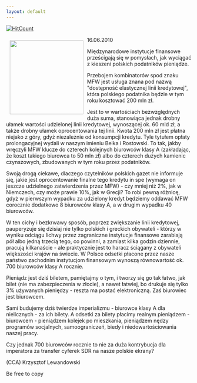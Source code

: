 ```yaml
---
layout: default
---
```


[![HitCount](http://hits.dwyl.io/czystakraina/{{post.url}}.svg)](http://hits.dwyl.io/czystakraina/{{post.url}})
<p><img src="{{site.baseurl}}\articles\pictures\465.nbp.jpg" align="left" style="margin: 10px 10px" width="200"><!--0-->
16.06.2010</p><p>Międzynarodowe instytucje finansowe prześcigają się w pomysłach, jak wyciągać z kieszeni polskich podatników pieniądze. </p><p>Przebojem
kombinatorów spod znaku MFW jest usługa znana pod nazwą "dostępność
elastycznej linii kredytowej", która polskiego podatnika będzie w tym
roku kosztować 200 mln zł.</p><p>Jest to w wartościach bezwzględnych
duża suma, stanowiąca jednak drobny ułamek wartości udzielonej linii
kredytowej, wynoszącej ok. 60 mld zł, a także drobny ułamek
oprocentowania tej linii. Kwota 200 mln zł jest płatna niejako z góry,
gdyż niezależnie od konsumpcji kredytu. Tyle tytułem opłaty
prolongacyjnej wydali w naszym imieniu Belka i Rostowski. To tak, jakby
wręczyli MFW klucze do czterech kolejnych biurowców klasy A
(zakładając, że koszt takiego biurowca to 50 mln zł) albo do czterech
dużych kamienic czynszowych, zbudowanych w tym roku przez podatników.</p><p>Swoją
drogą ciekawe, dlaczego czytelników polskich gazet nie informuje się,
jakie jest oprocentowanie finalne tego kredytu in spe (wymaga on
jeszcze udzielnego zatwierdzenia przez MFW) - czy mniej niż 2%, jak w
Niemczech, czy może prawie 10%, jak w Grecji? To robi pewną różnicę,
gdyż w pierwszym wypadku za udzielony kredyt będziemy oddawać MFW
corocznie dodatkowo 8 biurowców klasy A, a w drugim wypadku 40
biurowców. </p><p>W ten cichy i bezkrwawy sposób, poprzez zwiększanie
linii kredytowej, pauperyzuje się dzisiaj nie tylko polskich i greckich
obywateli - którzy w wyniku odciągu lichwy przez zagraniczne instytucje
finansowe zarabiają pół albo jedną trzecią tego, co powinni, a zamiast
kilka godzin dziennie, pracują kilkanaście - ale praktycznie jest to
haracz ściągany z obywateli większości krajów na świecie. W Polsce
odsetki płacone przez nasze państwo zachodnim instytucjom finansowym
wynoszą równowartość ok. 700 biurowców klasy A rocznie.</p><p>Pieniądz
jest dziś biletem, pamiętajmy o tym, i tworzy się go tak łatwo, jak
bilet (nie ma zabezpieczenia w złocie), a nawet łatwiej, bo drukuje się
tylko 3% używanych pieniędzy - reszta ma postać elektroniczną. Zaś
biurowiec jest biurowcem. </p><p>Sami budujemy dziś twierdze
imperializmu - biurowce klasy A dla nielicznych - za ich bilety. A
odsetki za bilety płacimy realnym pieniądzem - biurowcem - pieniądzem
kolejek po mieszkania, pieniądzem nędzy programów socjalnych,
samoograniczeń, biedy i niedowartościowania naszej pracy.</p><p>Czy jednak 700 biurowców rocznie to nie za duża kontrybucja dla imperatora za transfer cyferek SDR na nasze polskie ekrany?</p><p>(CCA) Krzysztof Lewandowski</p><p>Be
free to copy</p>
